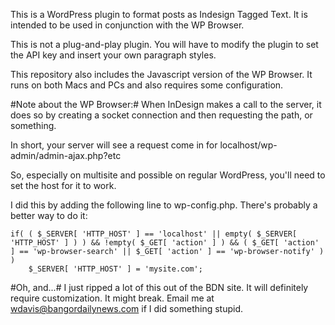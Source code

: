 This is a WordPress plugin to format posts as Indesign Tagged Text. It is intended to be used in conjunction with the WP Browser.

This is not a plug-and-play plugin. You will have to modify the plugin to set the API key and insert your own paragraph styles.

This repository also includes the Javascript version of the WP Browser. It runs on both Macs and PCs and also requires some configuration.

#Note about the WP Browser:#
When InDesign makes a call to the server, it does so by creating a socket connection and then requesting the path, or something.

In short, your server will see a request come in for localhost/wp-admin/admin-ajax.php?etc

So, especially on multisite and possible on regular WordPress, you'll need to set the host for it to work.

I did this by adding the following line to wp-config.php. There's probably a better way to do it:

	if( ( $_SERVER[ 'HTTP_HOST' ] == 'localhost' || empty( $_SERVER[ 'HTTP_HOST' ] ) ) && !empty( $_GET[ 'action' ] ) && ( $_GET[ 'action' ] == 'wp-browser-search' || $_GET[ 'action' ] == 'wp-browser-notify' ) )
		$_SERVER[ 'HTTP_HOST' ] = 'mysite.com';

#Oh, and...#
I just ripped a lot of this out of the BDN site. It will definitely require customization. It might break. Email me at wdavis@bangordailynews.com if I did something stupid.
